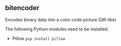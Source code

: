 ## bitencoder

Encodes binary data into a color code picture (QR-like)

The following Python modules need to be installed:
- Pillow `pip install pillow`

